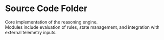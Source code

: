 # Source Code Folder

Core implementation of the reasoning engine.  
Modules include evaluation of rules, state management, and integration with external telemetry inputs.
